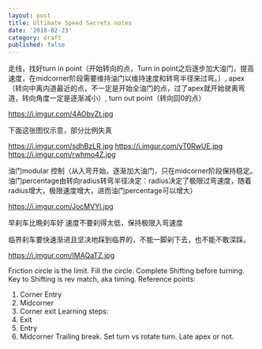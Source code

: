 ```yaml
---
layout: post
title: Ultimate Speed Secrets notes
date: '2018-02-23'
category: draft
published: false
---
```


走线，找好turn in point（开始转向的点，Turn in point之后逐步加大油门，提高速度，在midcorner阶段需要维持油门以维持速度和转弯半径来过弯。）, apex（转向中离内道最近的点，不一定是开始全油门的点，过了apex就开始驶离弯道，转向角度一定是逐渐减小）, turn out point（转向回0的点）

https://i.imgur.com/4AObvZt.jpg

下面这张图仅示意，部分比例失真

https://i.imgur.com/sdhBzLR.jpg
https://i.imgur.com/yT0RwUE.jpg
https://i.imgur.com/rwhmo4Z.jpg

油门modular 控制（从入弯开始，逐渐加大油门，只在midcorner阶段保持稳定。油门percentage由转向radius转弯半径决定：radius决定了极限过弯速度，随着radius增大，极限速度增大，进而油门percentage可以增大）


https://i.imgur.com/JocMVYl.jpg

早刹车比晩刹车好
速度不要刹得太低，保持极限入弯速度

临界刹车要快速渐进且坚决地踩到临界的，不能一脚剁下去，也不能不敢深踩。

https://i.imgur.com/IMAQaTZ.jpg

Friction circle is the limit. Fill the circle.
Complete Shifting before turning.
Key to Shifting is rev match, aka timing.
Reference points:
1. Corner Entry
2. Midcorner
3. Corner exit
Learning steps:
1. Exit
2. Entry
3. Midcorner
Trailing break.
Set turn vs rotate turn. Late apex or not.
